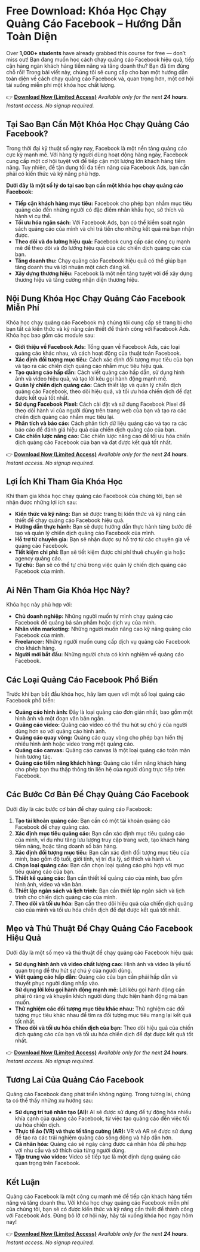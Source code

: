 # Free Download: Khóa Học Chạy Quảng Cáo Facebook – Hướng Dẫn Toàn Diện

Over **1,000+ students** have already grabbed this course for free — don’t miss out!
Bạn đang muốn học cách chạy quảng cáo Facebook hiệu quả, tiếp cận hàng ngàn khách hàng tiềm năng và tăng doanh thu? Bạn đã tìm đúng chỗ rồi! Trong bài viết này, chúng tôi sẽ cung cấp cho bạn một hướng dẫn toàn diện về cách chạy quảng cáo Facebook và, quan trọng hơn, một cơ hội tải xuống miễn phí một khóa học chất lượng.

👉 **[Download Now (Limited Access)](https://udemywork.com/khoa-hoc-chay-quang-cao-facebook)**
_Available only for the next **24 hours**. Instant access. No signup required._

## Tại Sao Bạn Cần Một Khóa Học Chạy Quảng Cáo Facebook?

Trong thời đại kỹ thuật số ngày nay, Facebook là một nền tảng quảng cáo cực kỳ mạnh mẽ. Với hàng tỷ người dùng hoạt động hàng ngày, Facebook cung cấp một cơ hội tuyệt vời để tiếp cận một lượng lớn khách hàng tiềm năng. Tuy nhiên, để tận dụng tối đa tiềm năng của Facebook Ads, bạn cần phải có kiến thức và kỹ năng phù hợp.

**Dưới đây là một số lý do tại sao bạn cần một khóa học chạy quảng cáo Facebook:**

*   **Tiếp cận khách hàng mục tiêu:** Facebook cho phép bạn nhắm mục tiêu quảng cáo đến những người có đặc điểm nhân khẩu học, sở thích và hành vi cụ thể.
*   **Tối ưu hóa ngân sách:** Với Facebook Ads, bạn có thể kiểm soát ngân sách quảng cáo của mình và chỉ trả tiền cho những kết quả mà bạn nhận được.
*   **Theo dõi và đo lường hiệu quả:** Facebook cung cấp các công cụ mạnh mẽ để theo dõi và đo lường hiệu quả của các chiến dịch quảng cáo của bạn.
*   **Tăng doanh thu:** Chạy quảng cáo Facebook hiệu quả có thể giúp bạn tăng doanh thu và lợi nhuận một cách đáng kể.
*   **Xây dựng thương hiệu:** Facebook là một nền tảng tuyệt vời để xây dựng thương hiệu và tăng cường nhận diện thương hiệu.

## Nội Dung Khóa Học Chạy Quảng Cáo Facebook Miễn Phí

Khóa học chạy quảng cáo Facebook mà chúng tôi cung cấp sẽ trang bị cho bạn tất cả kiến thức và kỹ năng cần thiết để thành công với Facebook Ads. Khóa học bao gồm các module sau:

*   **Giới thiệu về Facebook Ads:** Tổng quan về Facebook Ads, các loại quảng cáo khác nhau, và cách hoạt động của thuật toán Facebook.
*   **Xác định đối tượng mục tiêu:** Cách xác định đối tượng mục tiêu của bạn và tạo ra các chiến dịch quảng cáo nhắm mục tiêu hiệu quả.
*   **Tạo quảng cáo hấp dẫn:** Cách viết quảng cáo hấp dẫn, sử dụng hình ảnh và video hiệu quả, và tạo lời kêu gọi hành động mạnh mẽ.
*   **Quản lý chiến dịch quảng cáo:** Cách thiết lập và quản lý chiến dịch quảng cáo Facebook, theo dõi hiệu quả, và tối ưu hóa chiến dịch để đạt được kết quả tốt nhất.
*   **Sử dụng Facebook Pixel:** Cách cài đặt và sử dụng Facebook Pixel để theo dõi hành vi của người dùng trên trang web của bạn và tạo ra các chiến dịch quảng cáo nhắm mục tiêu lại.
*   **Phân tích và báo cáo:** Cách phân tích dữ liệu quảng cáo và tạo ra các báo cáo để đánh giá hiệu quả của chiến dịch quảng cáo của bạn.
*   **Các chiến lược nâng cao:** Các chiến lược nâng cao để tối ưu hóa chiến dịch quảng cáo Facebook của bạn và đạt được kết quả tốt nhất.

👉 **[Download Now (Limited Access)](https://udemywork.com/khoa-hoc-chay-quang-cao-facebook)**
_Available only for the next **24 hours**. Instant access. No signup required._

## Lợi Ích Khi Tham Gia Khóa Học

Khi tham gia khóa học chạy quảng cáo Facebook của chúng tôi, bạn sẽ nhận được những lợi ích sau:

*   **Kiến thức và kỹ năng:** Bạn sẽ được trang bị kiến thức và kỹ năng cần thiết để chạy quảng cáo Facebook hiệu quả.
*   **Hướng dẫn thực hành:** Bạn sẽ được hướng dẫn thực hành từng bước để tạo và quản lý chiến dịch quảng cáo Facebook của mình.
*   **Hỗ trợ từ chuyên gia:** Bạn sẽ nhận được sự hỗ trợ từ các chuyên gia về quảng cáo Facebook.
*   **Tiết kiệm chi phí:** Bạn sẽ tiết kiệm được chi phí thuê chuyên gia hoặc agency quảng cáo.
*   **Tự chủ:** Bạn sẽ có thể tự chủ trong việc quản lý chiến dịch quảng cáo Facebook của mình.

## Ai Nên Tham Gia Khóa Học Này?

Khóa học này phù hợp với:

*   **Chủ doanh nghiệp:** Những người muốn tự mình chạy quảng cáo Facebook để quảng bá sản phẩm hoặc dịch vụ của mình.
*   **Nhân viên marketing:** Những người muốn nâng cao kỹ năng quảng cáo Facebook của mình.
*   **Freelancer:** Những người muốn cung cấp dịch vụ quảng cáo Facebook cho khách hàng.
*   **Người mới bắt đầu:** Những người chưa có kinh nghiệm về quảng cáo Facebook.

## Các Loại Quảng Cáo Facebook Phổ Biến

Trước khi bạn bắt đầu khóa học, hãy làm quen với một số loại quảng cáo Facebook phổ biến:

*   **Quảng cáo hình ảnh:** Đây là loại quảng cáo đơn giản nhất, bao gồm một hình ảnh và một đoạn văn bản ngắn.
*   **Quảng cáo video:** Quảng cáo video có thể thu hút sự chú ý của người dùng hơn so với quảng cáo hình ảnh.
*   **Quảng cáo quay vòng:** Quảng cáo quay vòng cho phép bạn hiển thị nhiều hình ảnh hoặc video trong một quảng cáo.
*   **Quảng cáo canvas:** Quảng cáo canvas là một loại quảng cáo toàn màn hình tương tác.
*   **Quảng cáo tiềm năng khách hàng:** Quảng cáo tiềm năng khách hàng cho phép bạn thu thập thông tin liên hệ của người dùng trực tiếp trên Facebook.

## Các Bước Cơ Bản Để Chạy Quảng Cáo Facebook

Dưới đây là các bước cơ bản để chạy quảng cáo Facebook:

1.  **Tạo tài khoản quảng cáo:** Bạn cần có một tài khoản quảng cáo Facebook để chạy quảng cáo.
2.  **Xác định mục tiêu quảng cáo:** Bạn cần xác định mục tiêu quảng cáo của mình, ví dụ như tăng lưu lượng truy cập trang web, tạo khách hàng tiềm năng, hoặc tăng doanh số bán hàng.
3.  **Xác định đối tượng mục tiêu:** Bạn cần xác định đối tượng mục tiêu của mình, bao gồm độ tuổi, giới tính, vị trí địa lý, sở thích và hành vi.
4.  **Chọn loại quảng cáo:** Bạn cần chọn loại quảng cáo phù hợp với mục tiêu quảng cáo của bạn.
5.  **Thiết kế quảng cáo:** Bạn cần thiết kế quảng cáo của mình, bao gồm hình ảnh, video và văn bản.
6.  **Thiết lập ngân sách và lịch trình:** Bạn cần thiết lập ngân sách và lịch trình cho chiến dịch quảng cáo của mình.
7.  **Theo dõi và tối ưu hóa:** Bạn cần theo dõi hiệu quả của chiến dịch quảng cáo của mình và tối ưu hóa chiến dịch để đạt được kết quả tốt nhất.

## Mẹo và Thủ Thuật Để Chạy Quảng Cáo Facebook Hiệu Quả

Dưới đây là một số mẹo và thủ thuật để chạy quảng cáo Facebook hiệu quả:

*   **Sử dụng hình ảnh và video chất lượng cao:** Hình ảnh và video là yếu tố quan trọng để thu hút sự chú ý của người dùng.
*   **Viết quảng cáo hấp dẫn:** Quảng cáo của bạn cần phải hấp dẫn và thuyết phục người dùng nhấp vào.
*   **Sử dụng lời kêu gọi hành động mạnh mẽ:** Lời kêu gọi hành động cần phải rõ ràng và khuyến khích người dùng thực hiện hành động mà bạn muốn.
*   **Thử nghiệm các đối tượng mục tiêu khác nhau:** Thử nghiệm các đối tượng mục tiêu khác nhau để tìm ra đối tượng mục tiêu mang lại kết quả tốt nhất.
*   **Theo dõi và tối ưu hóa chiến dịch của bạn:** Theo dõi hiệu quả của chiến dịch quảng cáo của bạn và tối ưu hóa chiến dịch để đạt được kết quả tốt nhất.

👉 **[Download Now (Limited Access)](https://udemywork.com/khoa-hoc-chay-quang-cao-facebook)**
_Available only for the next **24 hours**. Instant access. No signup required._

## Tương Lai Của Quảng Cáo Facebook

Quảng cáo Facebook đang phát triển không ngừng. Trong tương lai, chúng ta có thể thấy những xu hướng sau:

*   **Sử dụng trí tuệ nhân tạo (AI):** AI sẽ được sử dụng để tự động hóa nhiều khía cạnh của quảng cáo Facebook, từ việc tạo quảng cáo đến việc tối ưu hóa chiến dịch.
*   **Thực tế ảo (VR) và thực tế tăng cường (AR):** VR và AR sẽ được sử dụng để tạo ra các trải nghiệm quảng cáo sống động và hấp dẫn hơn.
*   **Cá nhân hóa:** Quảng cáo sẽ ngày càng được cá nhân hóa để phù hợp với nhu cầu và sở thích của từng người dùng.
*   **Tập trung vào video:** Video sẽ tiếp tục là một định dạng quảng cáo quan trọng trên Facebook.

## Kết Luận

Quảng cáo Facebook là một công cụ mạnh mẽ để tiếp cận khách hàng tiềm năng và tăng doanh thu. Với khóa học chạy quảng cáo Facebook miễn phí của chúng tôi, bạn sẽ có được kiến thức và kỹ năng cần thiết để thành công với Facebook Ads. Đừng bỏ lỡ cơ hội này, hãy tải xuống khóa học ngay hôm nay!

👉 **[Download Now (Limited Access)](https://udemywork.com/khoa-hoc-chay-quang-cao-facebook)**
_Available only for the next **24 hours**. Instant access. No signup required._

